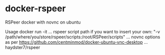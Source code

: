 # docker-rspeer
RSPeer docker with novnc on ubuntu

Usage
docker run -it
...
rspeer script path if you want to insert your own:
"-v /path/where/you/store/rspeer/scripts:/root/RSPeer/scripts"
...
novnc options as per
https://github.com/centminmod/docker-ubuntu-vnc-desktop
...
haydster7/rspeer
